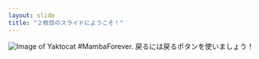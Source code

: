 ```yaml
---
layout: slide
title: "２枚目のスライドにようこそ！"
---
```

![Image of Yaktocat](https://octodex.github.com/images/Yaktocat.png)
#MambaForever.
戻るには戻るボタンを使いましょう！
